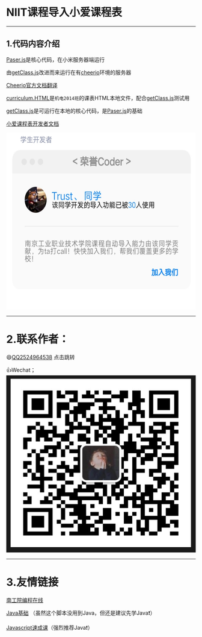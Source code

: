 # NIIT课程导入小爱课程表
____
1.代码内容介绍  
------
[Paser.js](/NIIT_getCourse/Paser.js)是核心代码，在小米服务器端运行<br>
  
由[getClass.js](/NIIT_getCoursegetClass.js)改进而来运行在有[cheerio](https://cheerio.js.org/)环境的服务器<br>
  
[Cheerio官方文档翻译](https://juejin.cn/post/6844904135767097352#heading-37 "悬停显示")<br>
  
[curriculum.HTML](/NIIT_getCourse/curriculum.HTML)是`机电2014班`的课表HTML本地文件，配合[getClass.js](/NIIT_getCoursegetClass.js)测试用<br>
  
[getClass.js](/NIIT_getCoursegetClass.js)是可运行在本地的核心代码，是[Paser.js](/NIIT_getCourse/Paser.js)的基础<br>
  
[小爱课程表开发者文档](https://ldtu0m3md0.feishu.cn/docs/doccnhZPl8KnswEthRXUz8ivnhb#)<br>  
  
<img src="/pic/IMG_20210909_231826.jpg" width="600" height="470" alt="ME"/><br/>
***
# 2.联系作者：<br>

:smile:[QQ2524964538](http://wpa.qq.com/msgrd?v=3&uin=2524964538&site=qq&menu=yes<br>) 点击跳转
  
:+1:Wechat；<img src="/pic/Screenshot_2021_0910_000914.png" width="600" height="470" alt="ME"/><br/>
_____
# 3.友情链接
[南工院编程在线](http://niit.codehouse.cc/)
  
[Java基础](https://www.bilibili.com/video/BV15W411R7nS) （虽然这个脚本没用到Java，但还是建议先学Java:exclamation:）

[Javascript速成课](https://www.bilibili.com/video/BV1jE411T7ya)（强烈推荐Java:exclamation:）
    
  
